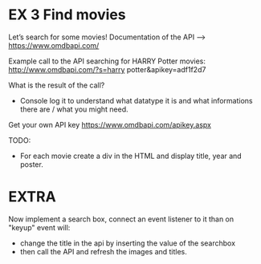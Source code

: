 # EX 3 Find movies

Let’s search for some movies!
Documentation of the API —> https://www.omdbapi.com/

Example call to the API searching for HARRY Potter movies: http://www.omdbapi.com/?s=harry potter&apikey=adf1f2d7

What is the result of the call? 
- Console log it to understand what datatype it is and what informations there are / what you might need.

Get your own API key https://www.omdbapi.com/apikey.aspx

TODO:
- For each movie create a div in the HTML and display title, year and poster.

# EXTRA

Now implement a search box, connect an event listener to it than on "keyup" event will:
- change the title in the api by inserting the value of the searchbox 
- then call the API and refresh the images and titles.
